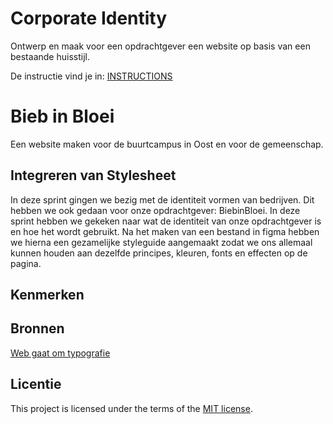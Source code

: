 # Corporate Identity

Ontwerp en maak voor een opdrachtgever een website op basis van een bestaande huisstijl.

De instructie vind je in: [INSTRUCTIONS](https://github.com/fdnd-task/look-and-feel-corporate-identity/blob/main/docs/INSTRUCTIONS.md)


# Bieb in Bloei
<!-- Geef je project een titel en schrijf in één zin wat het is -->
Een website maken voor de buurtcampus in Oost en voor de gemeenschap.

## Integreren van Stylesheet
<!-- In de Beschrijving staat hoe je project er uit ziet, hoe het werkt en wat je er mee kan. -->
In deze sprint gingen we bezig met de identiteit vormen van bedrijven. Dit hebben we ook gedaan voor onze opdrachtgever: BiebinBloei. In deze sprint hebben we gekeken naar wat de identiteit van onze opdrachtgever is en hoe het wordt gebruikt. Na het maken van een bestand in figma hebben we hierna een gezamelijke styleguide aangemaakt zodat we ons allemaal kunnen houden aan dezelfde principes, kleuren, fonts en effecten op de pagina.
<!-- Voeg een mooie poster visual toe 📸 -->
<!-- Voeg een link toe naar Github Pages 🌐-->

## Kenmerken
<!-- Bij Kenmerken staat welke technieken zijn gebruikt en hoe. Wat is de HTML structuur? Wat zijn de belangrijkste dingen in CSS? Wat is er met Javascript gedaan en hoe? Misschien heb je een framwork of library gebruikt? -->

## Bronnen
[Web gaat om typografie](https://ia.net/topics/the-web-is-all-about-typography-period)
## Licentie

This project is licensed under the terms of the [MIT license](./LICENSE).
